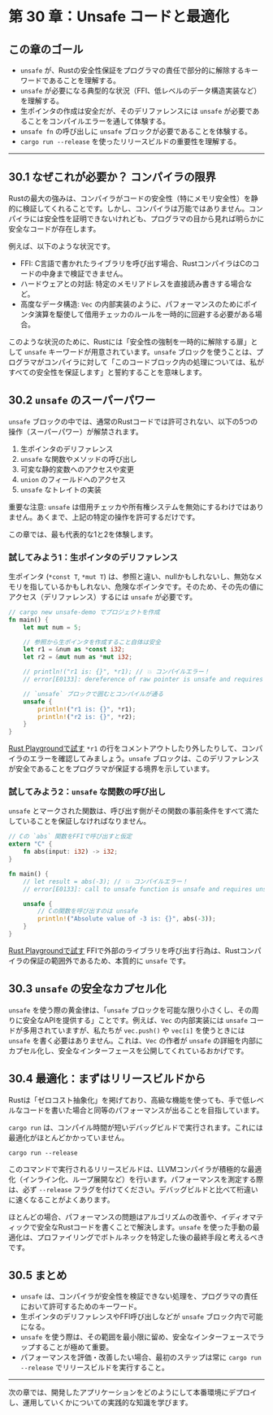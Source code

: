 # 第 30 章：Unsafe コードと最適化

## この章のゴール
- `unsafe` が、Rustの安全性保証をプログラマの責任で部分的に解除するキーワードであることを理解する。
- `unsafe` が必要になる典型的な状況（FFI、低レベルのデータ構造実装など）を理解する。
- 生ポインタの作成は安全だが、そのデリファレンスには `unsafe` が必要であることをコンパイルエラーを通して体験する。
- `unsafe fn` の呼び出しに `unsafe` ブロックが必要であることを体験する。
- `cargo run --release` を使ったリリースビルドの重要性を理解する。

---

## 30.1 なぜこれが必要か？ コンパイラの限界

Rustの最大の強みは、コンパイラがコードの安全性（特にメモリ安全性）を静的に検証してくれることです。しかし、コンパイラは万能ではありません。コンパイラには安全性を証明できないけれども、プログラマの目から見れば明らかに安全なコードが存在します。

例えば、以下のような状況です。
- FFI: C言語で書かれたライブラリを呼び出す場合、RustコンパイラはCのコードの中身まで検証できません。
- ハードウェアとの対話: 特定のメモリアドレスを直接読み書きする場合など。
- 高度なデータ構造: `Vec` の内部実装のように、パフォーマンスのためにポインタ演算を駆使して借用チェッカのルールを一時的に回避する必要がある場合。

このような状況のために、Rustには「安全性の強制を一時的に解除する扉」として `unsafe` キーワードが用意されています。`unsafe` ブロックを使うことは、プログラマがコンパイラに対して「このコードブロック内の処理については、私がすべての安全性を保証します」と誓約することを意味します。

## 30.2 `unsafe` のスーパーパワー

`unsafe` ブロックの中では、通常のRustコードでは許可されない、以下の5つの操作（スーパーパワー）が解禁されます。

1.  生ポインタのデリファレンス
2.  `unsafe` な関数やメソッドの呼び出し
3.  可変な静的変数へのアクセスや変更
4.  `union` のフィールドへのアクセス
5.  `unsafe` なトレイトの実装

重要な注意: `unsafe` は借用チェッカや所有権システムを無効にするわけではありません。あくまで、上記の特定の操作を許可するだけです。

この章では、最も代表的な1と2を体験します。

### 試してみよう1：生ポインタのデリファレンス

生ポインタ (`*const T`, `*mut T`) は、参照と違い、nullかもしれないし、無効なメモリを指しているかもしれない、危険なポインタです。そのため、その先の値にアクセス（デリファレンス）するには `unsafe` が必要です。

```rust
// cargo new unsafe-demo でプロジェクトを作成
fn main() {
    let mut num = 5;

    // 参照から生ポインタを作成すること自体は安全
    let r1 = &num as *const i32;
    let r2 = &mut num as *mut i32;

    // println!("r1 is: {}", *r1); // 💥 コンパイルエラー！
    // error[E0133]: dereference of raw pointer is unsafe and requires unsafe function or block

    // `unsafe` ブロックで囲むとコンパイルが通る
    unsafe {
        println!("r1 is: {}", *r1);
        println!("r2 is: {}", *r2);
    }
}
```
[Rust Playgroundで試す](https://play.rust-lang.org/?version=stable&mode=debug&edition=2021&code=//%20cargo%20new%20unsafe-demo%20%E3%81%A7%E3%83%97%E3%83%AD%E3%82%B8%E3%82%A7%E3%82%AF%E3%83%88%E3%82%92%E4%BD%9C%E6%88%90%0Afn%20main%28%29%20%7B%0A%20%20%20%20let%20mut%20num%20%3D%205%3B%0A%0A%20%20%20%20//%20%E5%8F%82%E7%85%A7%E3%81%8B%E3%82%89%E7%94%9F%E3%83%9D%E3%82%A4%E3%83%B3%E3%82%BF%E3%82%92%E4%BD%9C%E6%88%90%E3%81%99%E3%82%8B%E3%81%93%E3%81%A8%E8%87%AA%E4%BD%93%E3%81%AF%E5%AE%89%E5%85%A8%0A%20%20%20%20let%20r1%20%3D%20%26num%20as%20%2Aconst%20i32%3B%0A%20%20%20%20let%20r2%20%3D%20%26mut%20num%20as%20%2Amut%20i32%3B%0A%0A%20%20%20%20//%20println%21%28%22r1%20is%3A%20%7B%7D%22%2C%20%2Ar1%29%3B%20//%20%F0%9F%92%A5%20%E3%82%B3%E3%83%B3%E3%83%91%E3%82%A4%E3%83%AB%E3%82%A8%E3%83%A9%E3%83%BC%EF%BC%81%0A%20%20%20%20//%20error%5BE0133%5D%3A%20dereference%20of%20raw%20pointer%20is%20unsafe%20and%20requires%20unsafe%20function%20or%20block%0A%0A%20%20%20%20//%20%60unsafe%60%20%E3%83%96%E3%83%AD%E3%83%83%E3%82%AF%E3%81%A7%E5%9B%B2%E3%82%80%E3%81%A8%E3%82%B3%E3%83%B3%E3%83%91%E3%82%A4%E3%83%AB%E3%81%8C%E9%80%9A%E3%82%8B%0A%20%20%20%20unsafe%20%7B%0A%20%20%20%20%20%20%20%20println%21%28%22r1%20is%3A%20%7B%7D%22%2C%20%2Ar1%29%3B%0A%20%20%20%20%20%20%20%20println%21%28%22r2%20is%3A%20%7B%7D%22%2C%20%2Ar2%29%3B%0A%20%20%20%20%7D%0A%7D)
`*r1` の行をコメントアウトしたり外したりして、コンパイラのエラーを確認してみましょう。`unsafe` ブロックは、このデリファレンスが安全であることをプログラマが保証する境界を示しています。

### 試してみよう2：`unsafe` な関数の呼び出し

`unsafe` とマークされた関数は、呼び出す側がその関数の事前条件をすべて満たしていることを保証しなければなりません。

```rust
// Cの `abs` 関数をFFIで呼び出すと仮定
extern "C" {
    fn abs(input: i32) -> i32;
}

fn main() {
    // let result = abs(-3); // 💥 コンパイルエラー！
    // error[E0133]: call to unsafe function is unsafe and requires unsafe function or block

    unsafe {
        // Cの関数を呼び出すのは unsafe
        println!("Absolute value of -3 is: {}", abs(-3));
    }
}
```
[Rust Playgroundで試す](https://play.rust-lang.org/?version=stable&mode=debug&edition=2021&code=//%20C%E3%81%AE%20%60abs%60%20%E9%96%A2%E6%95%B0%E3%82%92FFI%E3%81%A7%E5%91%BC%E3%81%B3%E5%87%BA%E3%81%99%E3%81%A8%E4%BB%AE%E5%AE%9A%0Aextern%20%22C%22%20%7B%0A%20%20%20%20fn%20abs%28input%3A%20i32%29%20-%3E%20i32%3B%0A%7D%0A%0Afn%20main%28%29%20%7B%0A%20%20%20%20//%20let%20result%20%3D%20abs%28-3%29%3B%20//%20%F0%9F%92%A5%20%E3%82%B3%E3%83%B3%E3%83%91%E3%82%A4%E3%83%AB%E3%82%A8%E3%83%A9%E3%83%BC%EF%BC%81%0A%20%20%20%20//%20error%5BE0133%5D%3A%20call%20to%20unsafe%20function%20is%20unsafe%20and%20requires%20unsafe%20function%20or%20block%0A%0A%20%20%20%20unsafe%20%7B%0A%20%20%20%20%20%20%20%20//%20C%E3%81%AE%E9%96%A2%E6%95%B0%E3%82%92%E5%91%BC%E3%81%B3%E5%87%BA%E3%81%99%E3%81%AE%E3%81%AF%20unsafe%0A%20%20%20%20%20%20%20%20println%21%28%22Absolute%20value%20of%20-3%20is%3A%20%7B%7D%22%2C%20abs%28-3%29%29%3B%0A%20%20%20%20%7D%0A%7D)
FFIで外部のライブラリを呼び出す行為は、Rustコンパイラの保証の範囲外であるため、本質的に `unsafe` です。

## 30.3 `unsafe` の安全なカプセル化

`unsafe` を使う際の黄金律は、「`unsafe` ブロックを可能な限り小さくし、その周りに安全なAPIを提供する」ことです。例えば、`Vec` の内部実装には `unsafe` コードが多用されていますが、私たちが `vec.push()` や `vec[i]` を使うときには `unsafe` を書く必要はありません。これは、`Vec` の作者が `unsafe` の詳細を内部にカプセル化し、安全なインターフェースを公開してくれているおかげです。

## 30.4 最適化：まずはリリースビルドから

Rustは「ゼロコスト抽象化」を掲げており、高級な機能を使っても、手で低レベルなコードを書いた場合と同等のパフォーマンスが出ることを目指しています。

`cargo run` は、コンパイル時間が短いデバッグビルドで実行されます。これには最適化がほとんどかかっていません。

`cargo run --release`

このコマンドで実行されるリリースビルドは、LLVMコンパイラが積極的な最適化（インライン化、ループ展開など）を行います。パフォーマンスを測定する際は、必ず `--release` フラグを付けてください。デバッグビルドと比べて桁違いに速くなることがよくあります。

ほとんどの場合、パフォーマンスの問題はアルゴリズムの改善や、イディオマティックで安全なRustコードを書くことで解決します。`unsafe` を使った手動の最適化は、プロファイリングでボトルネックを特定した後の最終手段と考えるべきです。

## 30.5 まとめ

- `unsafe` は、コンパイラが安全性を検証できない処理を、プログラマの責任において許可するためのキーワード。
- 生ポインタのデリファレンスやFFI呼び出しなどが `unsafe` ブロック内で可能になる。
- `unsafe` を使う際は、その範囲を最小限に留め、安全なインターフェースでラップすることが極めて重要。
- パフォーマンスを評価・改善したい場合、最初のステップは常に `cargo run --release` でリリースビルドを実行すること。

---

次の章では、開発したアプリケーションをどのようにして本番環境にデプロイし、運用していくかについての実践的な知識を学びます。

